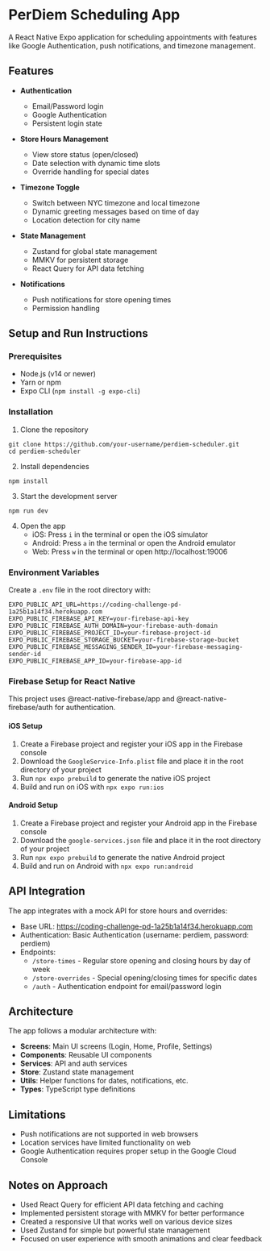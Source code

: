 # PerDiem Scheduling App

A React Native Expo application for scheduling appointments with features like Google Authentication, push notifications, and timezone management.

## Features

- **Authentication**
  - Email/Password login
  - Google Authentication
  - Persistent login state

- **Store Hours Management**
  - View store status (open/closed)
  - Date selection with dynamic time slots
  - Override handling for special dates

- **Timezone Toggle**
  - Switch between NYC timezone and local timezone
  - Dynamic greeting messages based on time of day
  - Location detection for city name

- **State Management**
  - Zustand for global state management
  - MMKV for persistent storage
  - React Query for API data fetching

- **Notifications**
  - Push notifications for store opening times
  - Permission handling

## Setup and Run Instructions

### Prerequisites

- Node.js (v14 or newer)
- Yarn or npm
- Expo CLI (`npm install -g expo-cli`)

### Installation

1. Clone the repository
```
git clone https://github.com/your-username/perdiem-scheduler.git
cd perdiem-scheduler
```

2. Install dependencies
```
npm install
```

3. Start the development server
```
npm run dev
```

4. Open the app
   - iOS: Press `i` in the terminal or open the iOS simulator
   - Android: Press `a` in the terminal or open the Android emulator
   - Web: Press `w` in the terminal or open http://localhost:19006

### Environment Variables

Create a `.env` file in the root directory with:

```
EXPO_PUBLIC_API_URL=https://coding-challenge-pd-1a25b1a14f34.herokuapp.com
EXPO_PUBLIC_FIREBASE_API_KEY=your-firebase-api-key
EXPO_PUBLIC_FIREBASE_AUTH_DOMAIN=your-firebase-auth-domain
EXPO_PUBLIC_FIREBASE_PROJECT_ID=your-firebase-project-id
EXPO_PUBLIC_FIREBASE_STORAGE_BUCKET=your-firebase-storage-bucket
EXPO_PUBLIC_FIREBASE_MESSAGING_SENDER_ID=your-firebase-messaging-sender-id
EXPO_PUBLIC_FIREBASE_APP_ID=your-firebase-app-id
```

### Firebase Setup for React Native

This project uses @react-native-firebase/app and @react-native-firebase/auth for authentication.

#### iOS Setup
1. Create a Firebase project and register your iOS app in the Firebase console
2. Download the `GoogleService-Info.plist` file and place it in the root directory of your project
3. Run `npx expo prebuild` to generate the native iOS project
4. Build and run on iOS with `npx expo run:ios`

#### Android Setup
1. Create a Firebase project and register your Android app in the Firebase console
2. Download the `google-services.json` file and place it in the root directory of your project
3. Run `npx expo prebuild` to generate the native Android project
4. Build and run on Android with `npx expo run:android`

## API Integration

The app integrates with a mock API for store hours and overrides:
- Base URL: https://coding-challenge-pd-1a25b1a14f34.herokuapp.com
- Authentication: Basic Authentication (username: perdiem, password: perdiem)
- Endpoints:
  - `/store-times` - Regular store opening and closing hours by day of week
  - `/store-overrides` - Special opening/closing times for specific dates
  - `/auth` - Authentication endpoint for email/password login

## Architecture

The app follows a modular architecture with:

- **Screens**: Main UI screens (Login, Home, Profile, Settings)
- **Components**: Reusable UI components
- **Services**: API and auth services
- **Store**: Zustand state management
- **Utils**: Helper functions for dates, notifications, etc.
- **Types**: TypeScript type definitions

## Limitations

- Push notifications are not supported in web browsers
- Location services have limited functionality on web
- Google Authentication requires proper setup in the Google Cloud Console

## Notes on Approach

- Used React Query for efficient API data fetching and caching
- Implemented persistent storage with MMKV for better performance
- Created a responsive UI that works well on various device sizes
- Used Zustand for simple but powerful state management
- Focused on user experience with smooth animations and clear feedback